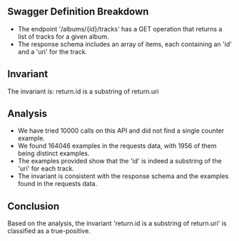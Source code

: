 ## Swagger Definition Breakdown
- The endpoint '/albums/{id}/tracks' has a GET operation that returns a list of tracks for a given album.
- The response schema includes an array of items, each containing an 'id' and a 'uri' for the track.

## Invariant
The invariant is: return.id is a substring of return.uri

## Analysis
- We have tried 10000 calls on this API and did not find a single counter example.
- We found 164046 examples in the requests data, with 1956 of them being distinct examples.
- The examples provided show that the 'id' is indeed a substring of the 'uri' for each track.
- The invariant is consistent with the response schema and the examples found in the requests data.

## Conclusion
Based on the analysis, the invariant 'return.id is a substring of return.uri' is classified as a true-positive.

